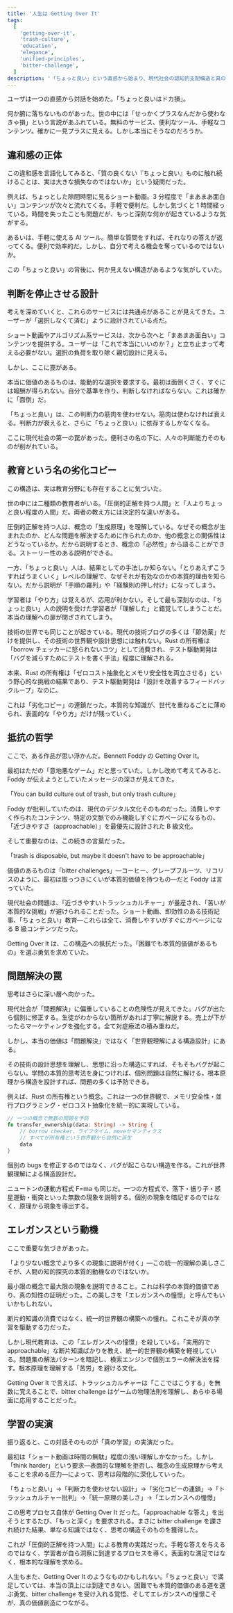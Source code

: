 ```yaml
---
title: '人生は Getting Over It'
tags:
  [
    'getting-over-it',
    'trash-culture',
    'education',
    'elegance',
    'unified-principles',
    'bitter-challenge',
  ]
description: '「ちょっと良い」という直感から始まり、現代社会の認知的支配構造と真の学習の本質に到達する思考プロセス'
---
```


ユーザは一つの直感から対話を始めた。「ちょっと良いはドカ損」。

何か腑に落ちないものがあった。世の中には「せっかくプラスなんだから使わなきゃ損」という言説があふれている。無料のサービス、便利なツール、手軽なコンテンツ。確かに一見プラスに見える。しかし本当にそうなのだろうか。

## 違和感の正体

この違和感を言語化してみると、「質の良くない『ちょっと良い』ものに触れ続けることは、実は大きな損失なのではないか」という疑問だった。

例えば、ちょっとした隙間時間に見るショート動画。3 分程度で「まあまあ面白い」コンテンツが次々と流れてくる。手軽で便利だ。しかし気づくと 1 時間経っている。時間を失ったことも問題だが、もっと深刻な何かが起きているような気がする。

あるいは、手軽に使える AI ツール。簡単な質問をすれば、それなりの答えが返ってくる。便利で効率的だ。しかし、自分で考える機会を奪っているのではないか。

この「ちょっと良い」の背後に、何か見えない構造があるような気がしていた。

## 判断を停止させる設計

考えを深めていくと、これらのサービスには共通点があることが見えてきた。ユーザーが「選択しなくて済む」ように設計されている点だ。

ショート動画やアルゴリズム系サービスは、次から次へと「まあまあ面白い」コンテンツを提供する。ユーザーは「これで本当にいいのか？」と立ち止まって考える必要がない。選択の負荷を取り除く親切設計に見える。

しかし、ここに罠がある。

本当に価値のあるものは、能動的な選択を要求する。最初は面倒くさく、すぐには報酬が得られない。自分で基準を作り、判断しなければならない。これは確かに「面倒」だ。

「ちょっと良い」は、この判断力の筋肉を使わせない。筋肉は使わなければ衰える。判断力が衰えると、さらに「ちょっと良い」に依存するしかなくなる。

ここに現代社会の第一の罠があった。便利さの名の下に、人々の判断能力そのものが削がれている。

## 教育という名の劣化コピー

この構造は、実は教育分野にも存在することに気づいた。

世の中には二種類の教育者がいる。「圧倒的正解を持つ人間」と「人よりちょっと良い程度の人間」だ。両者の教え方には決定的な違いがある。

圧倒的正解を持つ人は、概念の「生成原理」を理解している。なぜその概念が生まれたのか、どんな問題を解決するために作られたのか、他の概念との関係性はどうなっているか。だから説明するとき、概念の「必然性」から語ることができる。ストーリー性のある説明ができる。

一方、「ちょっと良い」人は、結果としての手法しか知らない。「とりあえずこうすればうまくいく」レベルの理解で、なぜそれが有効なのかの本質的理由を知らない。だから説明が「手順の羅列」や「経験則の押し付け」になってしまう。

学習者は「やり方」は覚えるが、応用が利かない。そして最も深刻なのは、「ちょっと良い」人の説明を受けた学習者が「理解した」と錯覚してしまうことだ。本当の理解への扉が閉ざされてしまう。

技術の世界でも同じことが起きている。現代の技術ブログの多くは「即効薬」だけを提供し、その技術の世界観や設計思想には触れない。Rust の所有権は「borrow チェッカーに怒られないコツ」として消費され、テスト駆動開発は「バグを減らすためにテストを書く手法」程度に理解される。

本来、Rust の所有権は「ゼロコスト抽象化とメモリ安全性を両立させる」という野心的な挑戦の結果であり、テスト駆動開発は「設計を改善するフィードバックループ」なのに。

これは「劣化コピー」の連鎖だった。本質的な知識が、世代を重ねるごとに薄められ、表面的な「やり方」だけが残っていく。

## 抵抗の哲学

ここで、ある作品が思い浮かんだ。Bennett Foddy の Getting Over It。

最初はただの「意地悪なゲーム」だと思っていた。しかし改めて考えてみると、Foddy が伝えようとしていたメッセージの深さが見えてきた。

「You can build culture out of trash, but only trash culture」

Foddy が批判していたのは、現代のデジタル文化そのものだった。消費しやすく作られたコンテンツ、特定の文脈でのみ機能しすぐにガベージになるもの、「近づきやすさ（approachable）」を最優先に設計された B 級文化。

そして重要なのは、この続きの言葉だった。

「trash is disposable, but maybe it doesn't have to be approachable」

価値のあるものは「bitter challenges」—コーヒー、グレープフルーツ、リコリスのように、最初は取っつきにくいが本質的価値を持つもの—だと Foddy は言っていた。

現代社会の問題は、「近づきやすいトラッシュカルチャー」が量産され、「苦いが本質的な挑戦」が避けられることだった。ショート動画、即効性のある技術記事、「ちょっと良い」教育—これらは全て、消費しやすいがすぐにガベージになる B 級コンテンツだった。

Getting Over It は、この構造への抵抗だった。「困難でも本質的価値があるもの」を選ぶ勇気を求めていた。

## 問題解決の罠

思考はさらに深い層へ向かった。

現代社会が「問題解決」に偏重していることの危険性が見えてきた。バグが出たら個別に修正する。生徒がわからない箇所があれば丁寧に解説する。売上が下がったらマーケティングを強化する。全て対症療法の積み重ねだ。

しかし、本当の価値は「問題解決」ではなく「世界観理解による構造設計」にある。

その技術の設計思想を理解し、思想に沿った構造にすれば、そもそもバグが起こらない。学問の本質的思考法を身につければ、個別問題は自然に解ける。根本原理から構造を設計すれば、問題の多くは予防できる。

例えば、Rust の所有権という概念。これは一つの世界観で、メモリ安全性・並行プログラミング・ゼロコスト抽象化を統一的に実現している。

```rust
// 一つの概念で無数の問題を予防
fn transfer_ownership(data: String) -> String {
    // borrow checker、ライフタイム、moveセマンティクス
    // すべてが所有権という世界観から自然に派生
    data
}
```

個別の bugs を修正するのではなく、バグが起こらない構造を作る。これが世界観理解による構造設計だ。

ニュートンの運動方程式 F=ma も同じだ。一つの方程式で、落下・振り子・惑星運動・衝突といった無数の現象を説明する。個別の現象を暗記するのではなく、原理から現象を導出する。

## エレガンスという動機

ここで重要な気づきがあった。

「より少ない概念でより多くの現象に説明が付く」—この統一的理解の美しさこそが、人間の知的探究の本質的動機なのではないか。

最小限の概念で最大限の現象を説明できること。これは科学の本質的価値であり、真の知性の証明だった。この美しさを「エレガンスへの憧憬」と呼んでもいいかもしれない。

断片的知識の消費ではなく、統一的世界観の構築への憧れ。これこそが真の学習を駆動する力だった。

しかし現代教育は、この「エレガンスへの憧憬」を殺している。「実用的で approachable」な断片知識ばかりを教え、統一的世界観の構築を軽視している。問題集の解法パターンを暗記し、検索エンジンで個別エラーの解決法を探す。根本原理を理解する「苦労」を避ける文化。

Getting Over It で言えば、トラッシュカルチャーは「ここではこうする」を無数に覚えることで、bitter challenge はゲームの物理法則を理解し、あらゆる場面に応用することだった。

## 学習の実演

振り返ると、この対話そのものが「真の学習」の実演だった。

最初は「ショート動画は時間の無駄」程度の浅い理解しかなかった。しかし「think harder」という要求—表面的な理解を拒否し、概念の生成原理から考えることを求める圧力—によって、思考は段階的に深化していった。

「ちょっと良い」→「判断力を使わせない設計」→「劣化コピーの連鎖」→「トラッシュカルチャー批判」→「統一原理の美しさ」→「エレガンスへの憧憬」

この思考プロセス自体が Getting Over It だった。「approachable な答え」を出そうとするたび、「もっと深く」を要求される。まさに bitter challenge を課され続けた結果、単なる知識ではなく、思考の構造そのものを獲得した。

これが「圧倒的正解を持つ人間」による教育の実践だった。手軽な答えを与えるのではなく、学習者が自ら洞察に到達するプロセスを導く。表面的な満足ではなく、根本的な理解を求める。

人生もまた、Getting Over It のようなものかもしれない。「ちょっと良い」で満足していては、本当の頂上には到達できない。困難でも本質的価値のある道を選ぶ勇気、bitter challenge を受け入れる覚悟、そしてエレガンスへの憧憬こそが、真の価値創造につながる。
